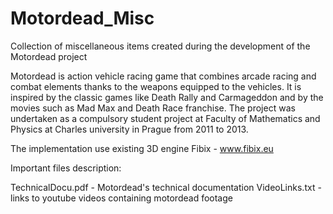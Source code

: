 # Motordead_Misc
Collection of miscellaneous items created during the development of the Motordead project

Motordead is action vehicle racing game that combines arcade racing and combat elements thanks to the weapons equipped to the vehicles.
It is inspired by the classic games like Death Rally and Carmageddon and by the movies such as Mad Max and Death Race franchise.
The project was undertaken as a compulsory student project at Faculty of Mathematics and Physics at Charles university in Prague from 2011 to 2013.

The implementation use existing 3D engine Fibix - www.fibix.eu


Important files description:

TechnicalDocu.pdf 	- Motordead's technical documentation
VideoLinks.txt 		- links to youtube videos containing motordead footage